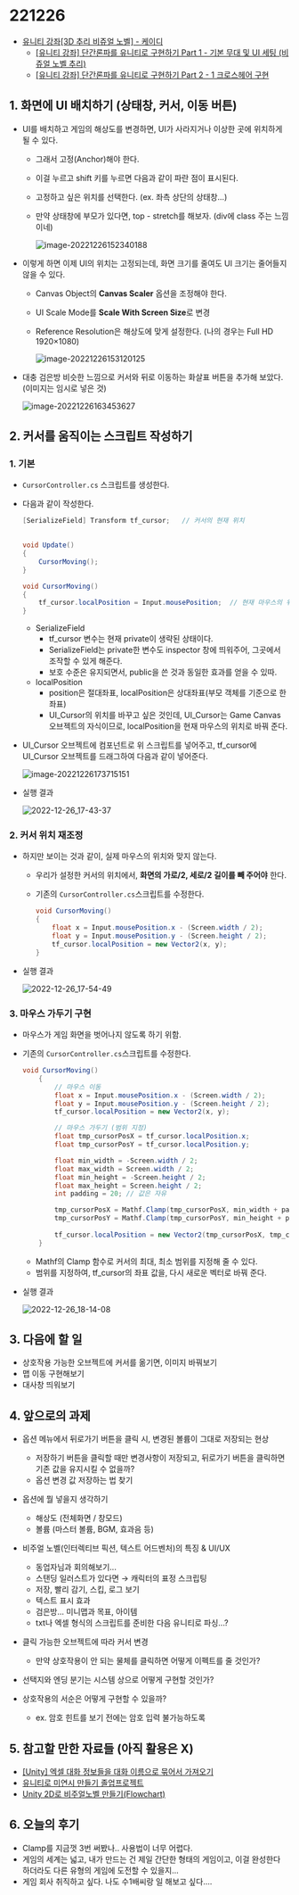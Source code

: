 # 221226

- [유니티 강좌[3D 추리 비쥬얼 노벨] - 케이디](https://www.youtube.com/playlist?list=PLUZ5gNInsv_NG_UKZoua8goQbtseAo8Ow)
  - [[유니티 강좌] 단간론파를 유니티로 구현하기 Part 1 - 기본 무대 및 UI 세팅 (비쥬얼 노벨 추리)](https://youtu.be/Jgw079T1_lA)
  - [[유니티 강좌] 단간론파를 유니티로 구현하기 Part 2 - 1 크로스헤어 구현](https://youtu.be/OSbpXAkXjPo?list=PLUZ5gNInsv_NG_UKZoua8goQbtseAo8Ow)



## 1. 화면에 UI 배치하기 (상태창, 커서, 이동 버튼)

- UI를 배치하고 게임의 해상도를 변경하면, UI가 사라지거나 이상한 곳에 위치하게 될 수 있다.

  - 그래서 고정(Anchor)해야 한다.

  - 이걸 누르고 shift 키를 누르면 다음과 같이 파란 점이 표시된다.

  - 고정하고 싶은 위치를 선택한다. (ex. 좌측 상단의 상태창…)

  - 만약 상태창에 부모가 있다면, top - stretch를 해보자. (div에 class 주는 느낌이네)

    ![image-20221226152340188](Assets/221226.assets/image-20221226152340188.png)



- 이렇게 하면 이제 UI의 위치는 고정되는데, 화면 크기를 줄여도 UI 크기는 줄어들지 않을 수 있다.

  - Canvas Object의 **Canvas Scaler** 옵션을 조정해야 한다.

  - UI Scale Mode를 **Scale With Screen Size**로 변경

  - Reference Resolution은 해상도에 맞게 설정한다. (나의 경우는 Full HD 1920×1080)

    ![image-20221226153120125](Assets/221226.assets/image-20221226153120125.png)



- 대충 검은방 비슷한 느낌으로 커서와 뒤로 이동하는 화살표 버튼을 추가해 보았다. (이미지는 임시로 넣은 것)

  ![image-20221226163453627](Assets/221226.assets/image-20221226163453627.png)



## 2. 커서를 움직이는 스크립트 작성하기

### 1. 기본

- `CursorController.cs` 스크립트를 생성한다.

- 다음과 같이 작성한다.

  ```csharp
  [SerializeField] Transform tf_cursor;   // 커서의 현재 위치
      
  
  void Update()
  {
      CursorMoving();
  }
  
  void CursorMoving()
  {
      tf_cursor.localPosition = Input.mousePosition;  // 현재 마우스의 위치
  }
  ```

  - SerializeField
    - tf_cursor 변수는 현재 private이 생략된 상태이다.
    - SerializeField는 private한 변수도 inspector 창에 띄워주어, 그곳에서 조작할 수 있게 해준다.
    - 보호 수준은 유지되면서, public을 쓴 것과 동일한 효과를 얻을 수 있따.
  - localPosition
    - position은 절대좌표, localPosition은 상대좌표(부모 객체를 기준으로 한 좌표)
    - UI_Cursor의 위치를 바꾸고 싶은 것인데, UI_Cursor는 Game Canvas 오브젝트의 자식이므로, localPosition을 현재 마우스의 위치로 바꿔 준다.



- UI_Cursor 오브젝트에 컴포넌트로 위 스크립트를 넣어주고, tf_cursor에 UI_Cursor 오브젝트를 드래그하여 다음과 같이 넣어준다.

  ![image-20221226173715151](Assets/221226.assets/image-20221226173715151.png)



- 실행 결과

  ![2022-12-26_17-43-37](Assets/221226.assets/2022-12-26_17-43-37.gif)



### 2. 커서 위치 재조정

- 하지만 보이는 것과 같이, 실제 마우스의 위치와 맞지 않는다.

  - 우리가 설정한 커서의 위치에서, **화면의 가로/2, 세로/2 길이를 빼 주어야** 한다.

  - 기존의 `CursorController.cs`스크립트를 수정한다.

    ```csharp
    void CursorMoving()
    {
        float x = Input.mousePosition.x - (Screen.width / 2);
        float y = Input.mousePosition.y - (Screen.height / 2);
        tf_cursor.localPosition = new Vector2(x, y);
    }
    ```



- 실행 결과

  ![2022-12-26_17-54-49](Assets/221226.assets/2022-12-26_17-54-49.gif)



### 3. 마우스 가두기 구현

- 마우스가 게임 화면을 벗어나지 않도록 하기 위함.

- 기존의 `CursorController.cs`스크립트를 수정한다.

  ```csharp
  void CursorMoving()
      {
          // 마우스 이동
          float x = Input.mousePosition.x - (Screen.width / 2);
          float y = Input.mousePosition.y - (Screen.height / 2);
          tf_cursor.localPosition = new Vector2(x, y);
  
          // 마우스 가두기 (범위 지정)
          float tmp_cursorPosX = tf_cursor.localPosition.x;
          float tmp_cursorPosY = tf_cursor.localPosition.y;
  
          float min_width = -Screen.width / 2;
          float max_width = Screen.width / 2;
          float min_height = -Screen.height / 2;
          float max_height = Screen.height / 2;
          int padding = 20;	// 값은 자유
  
          tmp_cursorPosX = Mathf.Clamp(tmp_cursorPosX, min_width + padding, max_width - padding);
          tmp_cursorPosY = Mathf.Clamp(tmp_cursorPosY, min_height + padding, max_height - padding);
          
          tf_cursor.localPosition = new Vector2(tmp_cursorPosX, tmp_cursorPosY);
      }
  ```

  - Mathf의 Clamp 함수로 커서의 최대, 최소 범위를 지정해 줄 수 있다.
  - 범위를 지정하여, tf_cursor의 좌표 값을, 다시 새로운 벡터로 바꿔 준다.



- 실행 결과

  ![2022-12-26_18-14-08](Assets/221226.assets/2022-12-26_18-14-08.gif)



## 3. 다음에 할 일

- 상호작용 가능한 오브젝트에 커서를 옮기면, 이미지 바꿔보기
- 맵 이동 구현해보기
- 대사창 띄워보기



## 4. 앞으로의 과제

- 옵션 메뉴에서 뒤로가기 버튼을 클릭 시, 변경된 볼륨이 그대로 저장되는 현상
  - 저장하기 버튼을 클릭할 때만 변경사항이 저장되고, 뒤로가기 버튼을 클릭하면 기존 값을 유지시킬 수 없을까?
  - 옵션 변경 값 저장하는 법 찾기
- 옵션에 뭘 넣을지 생각하기
  - 해상도 (전체화면 / 창모드)
  - 볼륨 (마스터 볼륨, BGM, 효과음 등)



- 비주얼 노벨(인터렉티브 픽션, 텍스트 어드벤처)의 특징 & UI/UX
  - 동업자님과 회의해보기...
  - 스탠딩 일러스트가 있다면 → 캐릭터의 표정 스크립팅
  - 저장, 빨리 감기, 스킵, 로그 보기
  - 텍스트 표시 효과
  - 검은방... 미니맵과 목표, 아이템
  - txt나 엑셀 형식의 스크립트를 준비한 다음 유니티로 파싱...?
- 클릭 가능한 오브젝트에 따라 커서 변경
  - 만약 상호작용이 안 되는 물체를 클릭하면 어떻게 이펙트를 줄 것인가?
- 선택지와 엔딩 분기는 시스템 상으로 어떻게 구현할 것인가?
- 상호작용의 서순은 어떻게 구현할 수 있을까?
  - ex. 암호 힌트를 보기 전에는 암호 입력 불가능하도록



## 5. 참고할 만한 자료들 (아직 활용은 X)

- [[Unity] 엑셀 대화 정보들을 대화 이름으로 묶어서 가져오기](https://velog.io/@gkswh4860/Unity-%EC%97%91%EC%85%80-%EB%8C%80%ED%99%94-%EB%82%B4%EC%9A%A9%EC%9D%84-%EB%8C%80%ED%99%94-%EC%9D%B4%EB%A6%84%EC%9C%BC%EB%A1%9C-%EB%AC%B6%EC%96%B4%EC%84%9C-%EA%B0%80%EC%A0%B8%EC%98%A4%EA%B8%B0)
- [유니티로 미연시 만들기 졸업프로젝트](https://www.youtube.com/watch?v=eWT0TsknaiU&t=7s)
- [Unity 2D로 비주얼노벨 만들기(Flowchart)](https://m.blog.naver.com/liear1997/221292510685)



## 6. 오늘의 후기

- Clamp를 지금껏 3번 써봤나.. 사용법이 너무 어렵다.
- 게임의 세계는 넓고, 내가 만드는 건 제일 간단한 형태의 게임이고, 이걸 완성한다 하더라도 다른 유형의 게임에 도전할 수 있을지...
- 게임 회사 취직하고 싶다. 나도 수1배씨랑 일 해보고 싶다....

